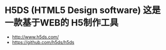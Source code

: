 # H5DS (HTML5 Design software) 这是一款基于WEB的 H5制作工具
- http://www.h5ds.com/
- https://github.com/h5ds/h5ds
